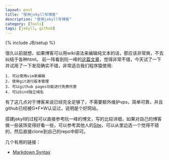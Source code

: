 ```yaml
---
layout: post
title: "使用jekyll写博客"
description: "使用jekyll写博客"
category: [Tools]
tags: [jekyll, github]
---
```

{% include JB/setup %}

很久以前就想，如果博客可以用wiki语法来编辑纯文本的话，那应该非常爽，不去纠结于各种html。
前一阵看到阮一峰的[这篇文章](http://www.ruanyifeng.com/blog/2012/08/blogging_with_jekyll.html "搭建一个免费的，无限流量的Blog----github Pages和Jekyll入门")，觉得非常不错，今天试了一下并试用了一下发现确实不错，非常适合我们程序猿使用:

<!--more-->

    1. 可以使用vim来编辑
    2. 使用git进行版本管理
    3. 可以github pages功能进行免费托管
    4. 可以bind独立域名


有了这几点对于博客来说已经完全足够了，不需要额外维护vps，简单可靠，并且github已经被G\*F\*W认证过，说明是个好网站。

搭建jekyll的过程可以直接参考阮一峰的博文，写的比较详细，如果对自己的博客做一些装饰变得好看一些，可以参考其他人的[Site](https://github.com/mojombo/jekyll/wiki/Sites)，可以从里边选一个觉得不错的，然后直接clone到自己的repo中即可。

几个有用的链接：

* [Markdown Syntax](http://en.wikipedia.org/wiki/Markdown)
